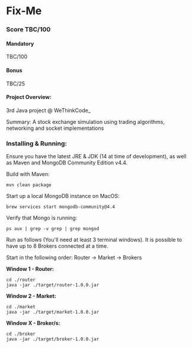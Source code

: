 # Fix-Me

### Score TBC/100
#### Mandatory
TBC/100

#### Bonus
TBC/25

#### Project Overview:
3rd Java project @ WeThinkCode_

Summary: A stock exchange simulation using trading algorithms, networking and socket implementations

### Installing & Running:
Ensure you have the latest JRE & JDK (14 at time of development), as well as Maven and MongoDB Community Edition v4.4.

Build with Maven:
```
mvn clean package
```

Start up a local MongoDB instance on MacOS:
```
brew services start mongodb-community@4.4
```
Verify that Mongo is running:
```
ps aux | grep -v grep | grep mongod
```

Run as follows (You'll need at least 3 terminal windows). It is possible to have up to 8 Brokers connected at a time.

Start in the following order: Router -> Market -> Brokers

**Window 1 - Router:**
```
cd ./router
java -jar ./target/router-1.0.0.jar
```
**Window 2 - Market:**
```
cd ./market
java -jar ./target/market-1.0.0.jar
```
**Window X - Broker/s:**
```
cd ./broker
java -jar ./target/broker-1.0.0.jar
```
